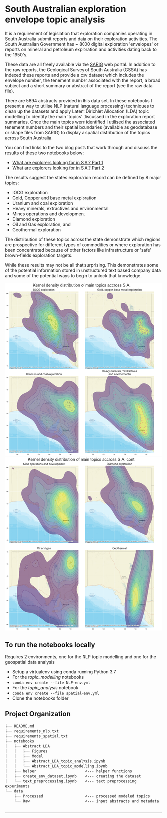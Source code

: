 South Australian exploration envelope topic analysis 
==============================

It is a requirement of legislation that exploration companies operating in South Australia submit reports and data on their exploration activities. The South Australian Government has ~ 8000 digital exploration 'envelopes' or reports on mineral and petroleum exploration and activities dating back to the 1950's.

These data are all freely available via the [SARIG](https://map.sarig.sa.gov.au/) web portal. In addition to the raw reports, the Geological Survey of South Australia (GSSA) has indexed these reports and provide a csv dataset which includes the envelope number, the tenement number associated with the report, a broad subject and a short summary or abstract of the report (see the raw data file). 

There are 5894 abstracts provided in this data set. In these notebooks I present a way to utilise NLP (natural language processing) techniques to clean up the datasets and apply Latent Dirichlet Allocation (LDA) topic modelling to identify the main 'topics' discussed in the exploration report summaries. Once the main topics were identified I utilised the associated tenement numbers and their spatial boundaries (available as geodatabase or shape files from SARIG) to display a spatial distribution of the topics across South Australia. 

You can find links to the two blog posts that work through and discuss the results of these two notebooks below:
* [What are explorers looking for in S.A.? Part 1](https://geodataanalytics.net/what-are-explorers-looking-for/)
* [What are explorers looking for in S.A.? Part 2](https://geodataanalytics.net/what-are-explorers-looking-for-in-south-australia/)

The results suggest the states exploration record can be defined by 8 major topics: 
* IOCG exploration
* Gold, Copper and base metal exploration
* Uranium and coal exploration
* Heavy minerals, extractives and environmental
* Mines operations and development
* Diamond exploration
* Oil and Gas exploration, and
* Geothermal exploration

The distribution of these topics across the state demonstrate which regions are prospective for different types of commodities or where exploration has been concentrated because of other factors like infrastructure or 'safe' brown-fields exploration targets. 

While these results may not be all that surprising. This demonstrates some of the potential information stored in unstructured text based company data and some of the potential ways to begin to unlock that knowledge.

![Spatial kdr plot of exploration topics across South Australia](Notebooks/Abstract%20LDA/Figures/kde_topic_dist_plot_3a.png)
![Spatial kdr plot of exploration topics across South Australia cont](Notebooks/Abstract%20LDA/Figures/kde_topic_dist_plot_3b.png)


To run the notebooks locally
------------
Requires 2 environments, one for the NLP topic modelling and one for the geospatial data analysis
* Setup a virtualenv using conda running Python 3.7
* For the *topic_modelling* notebooks
* `conda env create --file NLP-env.yml` 
* For the *topic_analysis* notebook
* `conda env create --file spatial-env.yml`
* Clone the notebooks folder

Project Organization
------------

    ├── README.md
    ├── requirements_nlp.txt
    ├── requirements_spatial.txt
    ├── notebooks
    │   ├── Abstract LDA
    │   │   ├── Figures
    │   │   ├── Model
    │   │   ├── Abstract_LDA_topic_analysis.ipynb
    │   │   └── Abstract_LDA_topic_modelling.ipynb
    │   ├── helper                      <--- helper functions
    │   ├── create_env_dataset.ipynb    <--- creating the dataset  
    │   └── text_preprocessing.ipynb    <--- text preprocessing experiments
    └── data              
        ├── Processed                   <--- processed modeled topics
        └── Raw                         <--- input abstracts and metadata
           
    
--------
